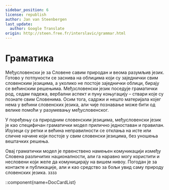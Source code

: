 ```yaml
---
sidebar_position: 6
license: republish
author: Jan van Steenbergen
last_update:
  author: Google Translate
origin: http://steen.free.fr/interslavic/grammar.html
---
```


# Граматика

Међусловенски је за Словене савим природан и веома разумљив језик. Готово у потпуности се заснива на облицима који су заједнички свим словенским језицима, а уколико не постоје заједнички облици, бирају се већинским решењима. Међзсловенски језик поседује граматички род, седам падежа, вербални аспект и пуну коњугацију – ствари које су познате свим Словенима. Осим тога, садржи и нешто материјала којег нема у већини словенских језика, али чије познавање може бити од велике помоћи у разумевању међусловенског.

У поређењу са природним словенским језицима, међусловенски језик је као специфичан граматички модел прилично једноставан и правилан. Изузеци су ретки и већина неправилности се отклања на исте или сличне начине који постоје у свим словенски језицима, без уношења вештачких решења.

Овај граматички модел је првенствено намењен комуникацији између Словена различитих националности, али га наравно могу користити и несловени који желе да комуницирају на вишем нивоу. Погодан је за контакте и публикације, али и као средство за бољи увид саму природу словенских језика. зззз

::component{name=DocCardList}

